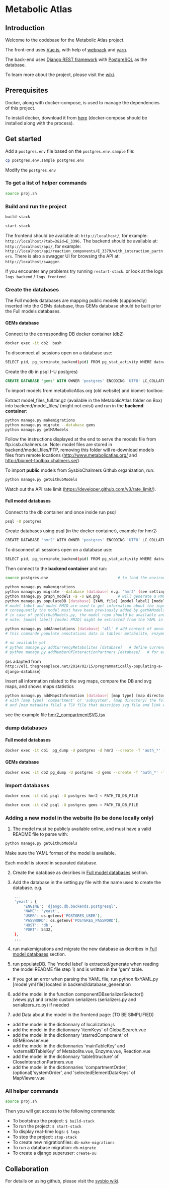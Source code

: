 # Metabolic Atlas

## Introduction

Welcome to the codebase for the Metabolic Atlas project.

The front-end uses [Vue.js](https://vuejs.org), with help of [webpack](https://webpack.js.org) and [yarn](https://yarnpkg.com/en/).

The back-end uses [Django REST framework](http://www.django-rest-framework.org) with [PostgreSQL](https://www.postgresql.org) as the database.

To learn more about the project, please visit the [wiki](https://github.com/SysBioChalmers/hma-prototype/wiki).

## Prerequisites
Docker, along with docker-compose, is used to manage the dependencies of this project.

To install docker, download it from [here](https://www.docker.com/products/docker) (docker-compose should be installed along with the process).


## Get started

Add a `postgres.env` file based on the `postgres.env.sample` file:

```bash
cp postgres.env.sample postgres.env
```

Modify the `postgres.env`

### To get a list of helper commands

```bash
source proj.sh
```

### Build and run the project

```bash
build-stack
```

```bash
start-stack
```

The frontend should be available at: `http://localhost/`, for example: `http://localhost/?tab=3&id=E_3396.`
The backend should be available at: `http://localhost/api/`, for example: `http://localhost/api/reaction_components/E_3379/with_interaction_partners`.
There is also a swagger UI for browsing the API at: `http://localhost/swagger`.

If you encounter any problems try running `restart-stack`. or look at the logs `logs backend` / `logs frontend`

### Create the databases

The Full models databases are mapping public models (supposedly) inserted into the GEMs database, thus GEMs database should be built prior the Full models databases.

#### GEMs database

Connect to the corresponding DB docker container (db2)

```bash
docker exec -it db2  bash
```

To disconnect all sessions open on a database use:

```bash
SELECT pid, pg_terminate_backend(pid) FROM pg_stat_activity WHERE datname = 'gems' AND pid <> pg_backend_pid();
```

Create the db in psql (-U postgres)

```sql
CREATE DATABASE "gems" WITH OWNER 'postgres' ENCODING 'UTF8' LC_COLLATE = 'en_US.UTF-8' LC_CTYPE = 'en_US.UTF-8' TEMPLATE template0;
```

To import models from metabolicAtlas.org (old website) and biomet-toolbox:

Extract model_files_full.tar.gz (available in the MetabolicAtlas folder on Box) into backend/model_files/ (might not exist) and run in the **backend container**:

```bash
python manage.py makemigrations
python manage.py migrate --database gems
python manage.py getMAModels
```

Follow the instructions displayed at the end to serve the models file from ftp.icsb.chalmers.se.
Note: model files are stored in backend/model_files/FTP, removing this folder will re-download models files from remote locations (http://www.metabolicatlas.org/ and http://biomet-toolbox.chalmers.se/).


To import **public** models from SysbioChalmers Github organization, run:

```bash
python manage.py getGithubModels
```

Watch out the API rate limit (https://developer.github.com/v3/rate_limit/).

#### Full model databases

Connect to the db container and once inside run psql

```bash
psql -U postgres
```

Create databases using psql (in the docker container), example for hmr2:

```bash
CREATE DATABASE "hmr2" WITH OWNER 'postgres' ENCODING 'UTF8' LC_COLLATE = 'en_US.UTF-8' LC_CTYPE = 'en_US.UTF-8' TEMPLATE template0;
```

To disconnect all sessions open on a database use:

```bash
SELECT pid, pg_terminate_backend(pid) FROM pg_stat_activity WHERE datname = 'hmr2' AND pid <> pg_backend_pid();
```

Then connect to the **backend container** and run:

```bash
source postgres.env                               # to load the environment variables

python manage.py makemigrations
python manage.py migrate --database [database] e.g. 'hmr2' (see settings.py)
python manage.py graph_models -a -o ER.png        # will generate a PNG overview of your tables (optional)
python manage.py populateDB [database] [YAML file] [model label] [model PMID]
# model label and model PMID are used to get information about the input model from the 'gems' database,
# consequently the model must have been previously added by getMAModels.py or getGithubModels.py in the 'gems' database
# in case of getGithubModels.py, the model repo should be available and public on the Chalmers Sysbio Github organization repos
# note: [model label] [model PMID] might be extracted from the YAML in the future, this is a temporary solution

python manage.py addAnnotations [database] 'all' # add content of annotations files found in annotation/hmr2/ in the database
# this commande populate annotations data in tables: metabolite, enzyme, reaction and subsystem

# no available yet
# python manage.py addCurrencyMetabolites [database]   # define currency metabolites
# python manage.py addNumberOfInteractionPartners [database]   # for each reaction_component calculate and store the number of interaction partners...
```

(as adapted from `http://eli.thegreenplace.net/2014/02/15/programmatically-populating-a-django-database`)

Insert all information related to the svg maps, compare the DB and svg maps, and shows maps statistics

```bash
python manage.py addMapsInformation [database] [map type] [map directory] [map metadata file]
# with [map type] 'compartment' or 'subsystem', [map directory] the folder where to with the svg files
# and [map metadata file] a TSV file that describes svg file and link each file to a compartment/subsystem of the model
```
see the example file [hmr2_compartmentSVG.tsv](/backend/database_generation/example/hmr2_compartmentSVG.tsv)


### dump databases

#### Full model databases

```bash
docker exec -it db1  pg_dump -U postgres -d hmr2 --create -T 'auth_*' -T 'django_*' > hmr2.db
```

#### GEMs database

```bash
docker exec -it db2 pg_dump -U postgres -d gems --create -T 'auth_*' -T 'django_*' > gems.db
```

### Import databases

```bash 
docker exec -it db1 psql -U postgres hmr2 < PATH_TO_DB_FILE 
``` 

```bash
docker exec -it db2 psql -U postgres gems < PATH_TO_DB_FILE
```

### Adding a new model in the website (to be done locally only)

1) The model must be publicly available online, and must have a valid README file to parse with:

```bash
python manage.py getGithubModels
```
Make sure the YAML format of the model is available.

Each model is stored in separated database.

2) Create the database as decribes in [Full model databases](#Full_model_databases) section.

3) Add the database in the setting.py file with the name used to create the database. e.g.

```bash
    ...
    'yeast': {
        'ENGINE': 'django.db.backends.postgresql',
        'NAME': 'yeast',
        'USER': os.getenv('POSTGRES_USER'),
        'PASSWORD': os.getenv('POSTGRES_PASSWORD'),
        'HOST': 'db',
        'PORT': 5432,
    },
    ...
```

4) run makemigrations and migrate the new database as decribes in [Full model databases](#Full_model_databases) section.

5) run populateDB. The 'model label' is extracted/generate when reading the model README file step 1) and is written in the 'gem' table.
  - if you got an error when parsing the YAML file, run python fixYAML.py [model yml file] located in backend/database_generation

6) add the model in the function componentDBserializerSelector() (views.py) and create custom serializers (serializers.py and serializers_rc.py) if needed

7) add Data about the model in the frontend page: (TO BE SIMPLIFIED)
  - add the model in the dictionnary of localization.js
  - add the model in the dictionnary 'itemKeys' of GlobalSearch.vue
  - add the model in the dictionnary 'starredComponent' of GEMBrowser.vue
  - add the model in the dictionnaries 'mainTableKey' and 'externalIDTableKey' of Metabolite.vue, Enzyme.vue, Reaction.vue
  - add the model in the dictionnary 'tableStructure' of CloseInteractionPartners.vue
  - add the model in the dictionnaries 'compartmentOrder', (optional)'systemOrder', and 'selectedElementDataKeys' of MapViewer.vue


### All helper commands

```bash
source proj.sh
```

Then you will get access to the following commands:

* To bootstrap the project: `$ build-stack`
* To run the project: `$ start-stack`
* To display real-time logs: `$ logs`
* To stop the project: `stop-stack`
* To create new migrationfiles: `db-make-migrations`
* To run a database migration: `db-migrate`
* To create a django superuser: `create-su`


## Collaboration
For details on using github, please visit the [sysbio wiki](http://wiki.sysbio.chalmers.se/mediawiki/index.php/Development_guidelines#Github).
